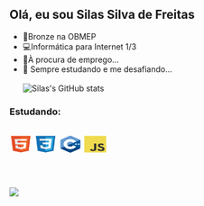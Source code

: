 ## Olá, eu sou Silas Silva de Freitas

- 🥉Bronze na OBMEP
- 💻Informática para Internet 1/3
- 💼À procura de emprego...
- 🤔 Sempre estudando e me desafiando...
<br><br>
![Silas's GitHub stats](https://github-readme-stats.vercel.app/api?username=devsilasfreitas&theme=radical&show_icons=true)  

### Estudando:

<div style="display: inline_block"><br> 
  
  <img align="center" alt="Silas-HTML" height="30" width="40" src="https://raw.githubusercontent.com/devicons/devicon/master/icons/html5/html5-original.svg">
  <img align="center" alt="Silas-CSS" height="30" width="40" src="https://raw.githubusercontent.com/devicons/devicon/master/icons/css3/css3-original.svg">
  <img align="center" alt="Silas-CPP" height="30" width="40" src="https://raw.githubusercontent.com/devicons/devicon/master/icons/cplusplus/cplusplus-original.svg" />
  <img align="center" alt="Silas-JS" height="30" width="40" src="https://raw.githubusercontent.com/devicons/devicon/master/icons/javascript/javascript-original.svg" />
  
  <br><br>

   <a href="https://instagram.com/silas_sf" target="_blank"><img src="https://img.shields.io/badge/-Instagram-%23E4405F?style=for-the-badge&logo=instagram&logoColor=white" target="_blank"></a>
  
